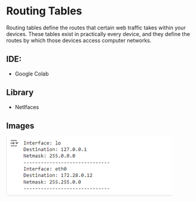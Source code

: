# Routing Tables
Routing tables define the routes that certain web traffic takes within your devices. These tables exist in practically every device, and they define the routes by which those devices access computer networks.

## IDE:
- Google Colab

## Library
- NetIfaces

## Images
![alt text](https://github.com/360Appz/Project-Images/blob/main/Python/Routing%20Table/Capture1.PNG)


